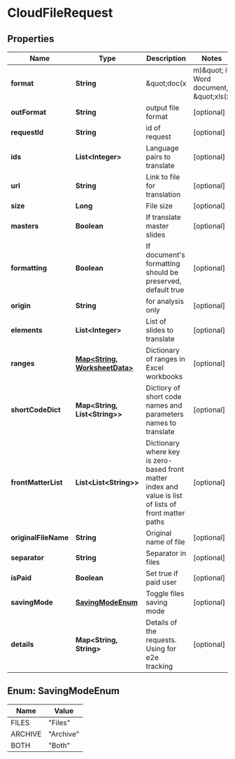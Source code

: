 

# CloudFileRequest


## Properties

| Name | Type | Description | Notes |
|------------ | ------------- | ------------- | -------------|
|**format** | **String** | \&quot;doc(x|m)\&quot; if Word document, \&quot;xls(x|m)\&quot; if Excel workbook |  [optional] |
|**outFormat** | **String** | output file format |  [optional] |
|**requestId** | **String** | id of request |  [optional] |
|**ids** | **List&lt;Integer&gt;** | Language pairs to translate |  [optional] |
|**url** | **String** | Link to file for translation |  [optional] |
|**size** | **Long** | File size |  [optional] |
|**masters** | **Boolean** | If translate master slides |  [optional] |
|**formatting** | **Boolean** | If document&#39;s formatting should be preserved, default true |  [optional] |
|**origin** | **String** | for analysis only |  [optional] |
|**elements** | **List&lt;Integer&gt;** | List of slides to translate |  [optional] |
|**ranges** | [**Map&lt;String, WorksheetData&gt;**](WorksheetData.md) | Dictionary of ranges in Excel workbooks |  [optional] |
|**shortCodeDict** | **Map&lt;String, List&lt;String&gt;&gt;** | Dictiory of short code names and parameters names to translate |  [optional] |
|**frontMatterList** | **List&lt;List&lt;String&gt;&gt;** | Dictionary where key is zero-based front matter index and value is list of lists of front matter paths |  [optional] |
|**originalFileName** | **String** | Original name of file |  [optional] |
|**separator** | **String** | Separator in files |  [optional] |
|**isPaid** | **Boolean** | Set true if paid user |  [optional] |
|**savingMode** | [**SavingModeEnum**](#SavingModeEnum) | Toggle files saving mode |  [optional] |
|**details** | **Map&lt;String, String&gt;** | Details of the requests. Using for e2e tracking |  [optional] |



## Enum: SavingModeEnum

| Name | Value |
|---- | -----|
| FILES | &quot;Files&quot; |
| ARCHIVE | &quot;Archive&quot; |
| BOTH | &quot;Both&quot; |



